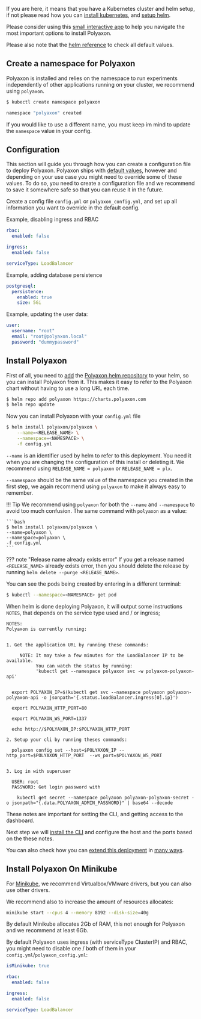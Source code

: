 If you are here, it means that you have a Kubernetes cluster and helm setup,
if not please read how you can [install kubernetes](install_kubernetes), and [setup helm](setup_helm).

Please consider using this [small interactive app](https://install.polyaxon.com) to help you navigate the most important options to install Polyaxon.

Please also note that the [helm reference](/reference_polyaxon_helm) to check all default values.

## Create a namespace for Polyaxon

Polyaxon is installed and relies on the namespace to run experiments
independently of other applications running on your cluster, we recommend using `polyaxon`.

```bash
$ kubectl create namespace polyaxon

namespace "polyaxon" created
```

If you would like to use a different name, you must keep im mind to update the `namespace` value in your config.

## Configuration

This section will guide you through how you can create a configuration file to deploy Polyaxon.
Polyaxon ships with [default values](/reference_polyaxon_helm), however and depending on your use case
you might need to override some of these values.
To do so, you need to create a configuration file and we recommend to save it somewhere safe so that you can reuse it in the future.

Create a config file `config.yml` or `polyaxon_config.yml`,
and set up all information you want to override in the default config.

Example, disabling ingress and RBAC

```yaml
rbac:
  enabled: false

ingress:
  enabled: false

serviceType: LoadBalancer
```

Example, adding database persistence

```yaml
postgresql:
  persistence:
    enabled: true
    size: 5Gi
```

Example, updating the user data:

```yaml
user:
  username: "root"
  email: "root@polyaxon.local"
  password: "dummypassword"
```

## Install Polyaxon

First of all, you need to [add](https://github.com/kubernetes/helm/blob/master/docs/chart_repository.md) the [Polyaxon helm repository](https://charts.polyaxon.com/)
to your helm, so you can install Polyaxon from it.
This makes it easy to refer to the Polyaxon chart without having to use a long URL each time.


```bash
$ helm repo add polyaxon https://charts.polyaxon.com
$ helm repo update
```

Now you can install Polyaxon with your `config.yml` file

```bash
$ helm install polyaxon/polyaxon \
    --name=<RELEASE_NAME> \
    --namespace=<NAMESPACE> \
    -f config.yml
```

`--name` is an identifier used by helm to refer to this deployment.
You need it when you are changing the configuration of this install or deleting it.
We recommend using `RELEASE_NAME = polyaxon` or `RELEASE_NAME = plx`.

`--namespace` should be the same value of the namespace you created in the first step,
we again recommend using `polyaxon` to make it always easy to remember.

!!! Tip
    We recommend using `polyaxon` for both the `--name` and `--namespace` to avoid too much confusion.
    The same command with `polyaxon` as a value:

    ```bash
    $ helm install polyaxon/polyaxon \
    --name=polyaxon \
    --namespace=polyaxon \
    -f config.yml
    ```

??? note "Release name already exists error"
    If you get a release named `<RELEASE_NAME>` already exists error,
    then you should delete the release by running `helm delete --purge <RELEASE_NAME>`.

You can see the pods being created by entering in a different terminal:

```bash
$ kubectl --namespace=<NAMESPACE> get pod
```

When helm is done deploying Polyaxon, it will output some instructions `NOTES`,
that depends on the service type used and / or ingress;

```
NOTES:
Polyaxon is currently running:


1. Get the application URL by running these commands:

     NOTE: It may take a few minutes for the LoadBalancer IP to be available.
           You can watch the status by running:
           'kubectl get --namespace polyaxon svc -w polyaxon-polyaxon-api'


  export POLYAXON_IP=$(kubectl get svc --namespace polyaxon polyaxon-polyaxon-api -o jsonpath='{.status.loadBalancer.ingress[0].ip}')

  export POLYAXON_HTTP_PORT=80

  export POLYAXON_WS_PORT=1337

  echo http://$POLYAXON_IP:$POLYAXON_HTTP_PORT

2. Setup your cli by running theses commands:

  polyaxon config set --host=$POLYAXON_IP --http_port=$POLYAXON_HTTP_PORT  --ws_port=$POLYAXON_WS_PORT


3. Log in with superuser

  USER: root
  PASSWORD: Get login password with

    kubectl get secret --namespace polyaxon polyaxon-polyaxon-secret -o jsonpath="{.data.POLYAXON_ADMIN_PASSWORD}" | base64 --decode
```

These notes are important for setting the CLI, and getting access to the dashboard.

Next step we will [install the CLI](install_polyaxon_cli) and configure the host and the ports based on the these notes.

You can also check how you can [extend this deployment](/customization/extend_deployments)
in [many ways](/reference_polyaxon_helm).


## Install Polyaxon On Minikube

For [Minikube](https://github.com/kubernetes/minikube), we recommend Virtualbox/VMware drivers, but you can also use other drivers.

We recommend also to increase the amount of resources allocates:

```bash
minikube start --cpus 4 --memory 8192 --disk-size=40g
```

By default Minikube allocates 2Gb of RAM, this not enough for Polyaxon and we recommend at least 6Gb.

By default Polyaxon uses ingress (with serviceType ClusterIP) and RBAC, you might need to disable one / both of them in your `config.yml`/`polyaxon_config.yml`:

```yaml
isMinikube: true

rbac:
  enabled: false

ingress:
  enabled: false

serviceType: LoadBalancer
```


